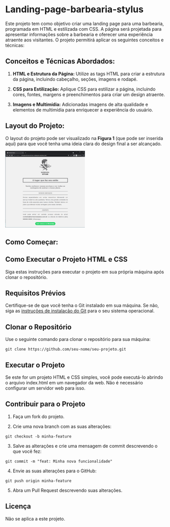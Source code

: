 # Landing-page-barbearia-stylus

Este projeto tem como objetivo criar uma landing page para uma barbearia, programada em HTML e estilizada com CSS. A página será projetada para apresentar informações sobre a barbearia e oferecer uma experiência atraente aos visitantes. O projeto permitirá aplicar os seguintes conceitos e técnicas:

## Conceitos e Técnicas Abordados:

1. **HTML e Estrutura da Página:** Utilize as tags HTML para criar a estrutura da página, incluindo cabeçalho, seções, imagens e rodapé.

2. **CSS para Estilização:** Aplique CSS para estilizar a página, incluindo cores, fontes, margens e preenchimentos para criar um design atraente.

3. **Imagens e Multimídia:** Adicionadas imagens de alta qualidade e elementos de multimídia para enriquecer a experiência do usuário.

## Layout do Projeto:

O layout do projeto pode ser visualizado na **Figura 1** (que pode ser inserida aqui) para que você tenha uma ideia clara do design final a ser alcançado.

<img src="fig1 (1).png" alt="Layout da página" width="250">

## Como Começar:

## Como Executar o Projeto HTML e CSS

Siga estas instruções para executar o projeto em sua própria máquina após clonar o repositório.

## Requisitos Prévios

Certifique-se de que você tenha o Git instalado em sua máquina. Se não, siga as [instruções de instalação do Git](https://git-scm.com/book/en/v2/Getting-Started-Installing-Git) para o seu sistema operacional.

## Clonar o Repositório

Use o seguinte comando para clonar o repositório para sua máquina:

```
git clone https://github.com/seu-nome/seu-projeto.git
```

## Executar o Projeto

Se este for um projeto HTML e CSS simples, você pode executá-lo abrindo o arquivo index.html em um navegador da web. Não é necessário configurar um servidor web para isso.


## Contribuir para o Projeto

1. Faça um fork do projeto.

2. Crie uma nova branch com as suas alterações:

```
git checkout -b minha-feature
```

3. Salve as alterações e crie uma mensagem de commit descrevendo o que você fez:

```
git commit -m "feat: Minha nova funcionalidade"
```

4. Envie as suas alterações para o GitHub:

```
git push origin minha-feature
```

5. Abra um Pull Request descrevendo suas alterações.

## Licença
Não se aplica a este projeto.
